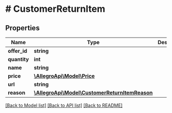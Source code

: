 # # CustomerReturnItem

## Properties

Name | Type | Description | Notes
------------ | ------------- | ------------- | -------------
**offer_id** | **string** |  | [optional]
**quantity** | **int** |  | [optional]
**name** | **string** |  | [optional]
**price** | [**\AllegroApi\Model\Price**](Price.md) |  | [optional]
**url** | **string** |  | [optional]
**reason** | [**\AllegroApi\Model\CustomerReturnItemReason**](CustomerReturnItemReason.md) |  | [optional]

[[Back to Model list]](../../README.md#models) [[Back to API list]](../../README.md#endpoints) [[Back to README]](../../README.md)
